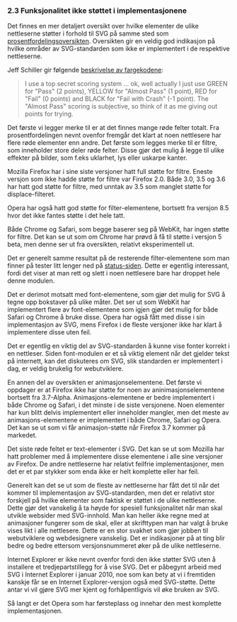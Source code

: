 ### 2.3 Funksjonalitet ikke støttet i implementasjonene ###

Det finnes en mer detaljert oversikt over hvilke elementer de ulike
nettleserne støtter i forhold til SVG på samme sted som
[prosentfordelingsoversikten][1]. Oversikten gir en veldig god indikasjon på
hvilke områder av SVG-standarden som ikke er implementert i de respektive
nettleserne.

Jeff Schiller gir følgende [beskrivelse av fargekodene][2]:

> I use a top secret scoring system ... ok, well actually I just use GREEN
> for "Pass" (2 points), YELLOW for "Almost Pass" (1 point), RED for "Fail"
> (0 points) and BLACK for "Fail with Crash" (-1 point).  The "Almost Pass"
> scoring is subjective, so think of it as me giving out points for trying.

Det første vi legger merke til er at det finnes mange røde felter totalt.
Fra prosentfordelingen nevnt ovenfor fremgår det klart at noen nettlesere
har flere røde elementer enn andre. Det første som legges merke til er
filtre, som inneholder store deler røde felter. Disse gjør det mulig å legge
til ulike effekter på bilder, som f.eks uklarhet, lys eller uskarpe kanter.

Mozilla Firefox har i sine siste versjoner hatt full støtte for filtre.
Eneste versjon som ikke hadde støtte for filtre var Firefox 2.0. Både 3.0,
3.5 og 3.6 har hatt god støtte for filtre, med unntak av 3.5 som manglet
støtte for displace-filteret.

Opera har også hatt god støtte for filter-elementene, bortsett fra versjon
8.5 hvor det ikke fantes støtte i det hele tatt.

Både Chrome og Safari, som begge baserer seg på WebKit, har ingen støtte for
filtre. Det kan se ut som om Chrome har prøvd å få til støtte i versjon 5
beta, men denne ser ut fra oversikten, relativt eksperimentell ut.

Det er generelt samme resultat på de resterende filter-elementene som man
finner på tester litt lenger ned på [status-siden][1]. Dette er egentlig
interessant, fordi det viser at man rett og slett i noen nettlesere bare har
droppet hele denne modulen.

Det er derimot motsatt med font-elementene, som gjør det mulig for SVG å
tegne opp bokstaver på ulike måter. Det ser ut som WebKit har implementert
flere av font-elementene som igjen gjør det mulig for både Safari og Chrome
å bruke disse. Opera har også fått med disse i sin implementasjon av SVG,
mens Firefox i de fleste versjoner ikke har klart å implementere disse uten
feil.

Det er egentlig en viktig del av SVG-standarden å kunne vise fonter korrekt
i en nettleser. Siden font-modulen er et så viktig element når det gjelder
tekst på internett, kan det diskuteres om SVG, slik standarden er
implementert i dag, er veldig brukelig for webutviklere.

En annen del av oversikten er animasjonselementene. Det første vi oppdager
er at Firefox ikke har støtte for noen av aninimasjonselementene bortsett
fra 3.7-Alpha. Animasjons-elementene er bedre implementert i både Chrome og
Safari, i det minste i de siste versjonene.  Noen elementer har kun blitt
delvis implementert eller inneholder mangler, men det meste av
animasjons-elementene er implementert i både Chrome, Safari og Opera. Det
kan se ut som vi får animasjon-støtte når Firefox 3.7 kommer på markedet.

Det siste røde feltet er text-elementer i SVG. Det kan se ut som Mozilla har
hatt problemer med å implementere disse elementene i alle sine versjoner av
Firefox. De andre nettleserne har relativt feilfrie implementasjoner, men
det er et par stykker som enda ikke er helt komplette eller har feil.

Generelt kan det se ut som de fleste av nettleserne har fått det til når det
kommer til implementasjon av SVG-standarden, men det er relativt stor
forskjell på hvilke elementer som faktisk er støttet i de ulike nettleserne.
Dette gjør det vanskelig å ta høyde for spesiell funksjonalitet når man skal
utvikle websider med SVG-innhold. Man kan heller ikke regne med at
animasjoner fungerer som de skal, eller at skrifttypen man har valgt å bruke
vises likt i alle nettlesere. Dette er en stor svakhet som gjør jobben til
webutviklere og webdesignere vanskelig. Det er indikasjoner på at ting blir
bedre og bedre ettersom versjonsnummeret øker på de ulike nettleserne.

Internet Explorer er ikke nevnt ovenfor fordi den ikke støtter SVG uten å
installere et tredjepartstillegg for å vise SVG. Det er påbegynt arbeid med
SVG i Internet Explorer i januar 2010, noe som kan bety at vi i fremtiden
kanskje får se en Internet Explorer-versjon også med SVG-støtte. Dette antar
vi vil gjøre SVG mer kjent og forhåpentligvis vil øke bruken av SVG.

Så langt er det Opera som har førsteplass og innehar den mest komplette
implementasjonen.

[1]: http://www.codedread.com/svg-support-table.html "SVG Support in web browsers, Jeff Schiller, uthentet 2010-03-14"
[2]: http://www.codedread.com/svg-support.php "SVG Support in web browsers, Jeff Schiller, lest 2010-05-29"
